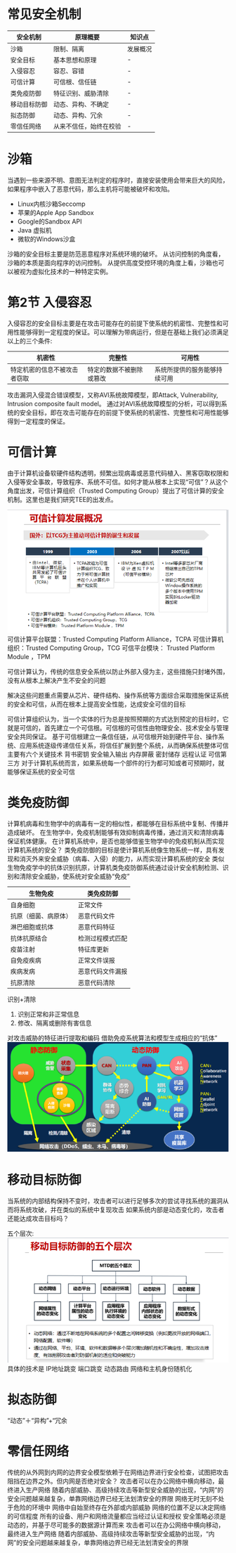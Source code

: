 
# 常见安全机制

| 安全机制 | 原理概要 | 知识点 |
| --- | --- | --- |
| 沙箱 | 限制、隔离 | 发展概况 |
| 安全目标 | 基本思想和原理 | - |
| 入侵容忍 | 容忍、容错 | - |
| 可信计算 | 可信根、信任链 | - |
| 类免疫防御 | 特征识别、威胁清除 | - |
| 移动目标防御 | 动态、异构、不确定 | - |
| 拟态防御 | 动态、异构、冗余 | - |
| 零信任网络 | 从来不信任，始终在校验 | - |

# 沙箱

当遇到一些来源不明、意图无法判定的程序时，直接安装使用会带来巨大的风险，如果程序中嵌入了恶意代码，那么主机将可能被破坏和攻陷。

- Linux内核沙箱Seccomp
- 苹果的Apple App Sandbox
- Google的Sandbox API
- Java 虚拟机
- 微软的Windows沙盒

沙箱的安全目标主要是防范恶意程序对系统环境的破坏。
从访问控制的角度看，沙箱的本质是面向程序的访问控制。
从提供高度受控环境的角度上看，沙箱也可以被视为虚拟化技术的一种特定实例。

# 第2节 入侵容忍

入侵容忍的安全目标主要是在攻击可能存在的前提下使系统的机密性、完整性和可用性能够得到一定程度的保证。可以理解为带病运行，但是在基础上我们必须满足以上的三个条件:

| 机密性 | 完整性 | 可用性 |
| --- | --- | --- |
| 特定机密的信息不被攻击者窃取 | 特定的数据不被删除或篡改 | 系统所提供的服务能够持续可用 |

攻击漏洞入侵混合错误模型，又称AVI系统故障模型，即Attack, Vulnerability, Intrusion composite fault model。
通过对AVI系统故障模型的分析，可以得到系统的安全目标，即在攻击可能存在的前提下使系统的机密性、完整性和可用性能够得到一定程度的保证。

# 可信计算

由于计算机设备软硬件结构透明，频繁出现病毒或恶意代码植入、黑客窃取权限和入侵等安全事故，导致程序、系统不可信。如何才能从根本上实现“可信”？从这个角度出发，可信计算组织（Trusted Computing Group）提出了可信计算的安全机制。这里也是我们研究TEE的出发点。

![image](/image/trusted.png)
可信计算平台联盟：Trusted Computing Platform Alliance，TCPA
可信计算机组织：Trusted Computing Group，TCG
可信平台模块： Trusted Platform Module ，TPM

可信计算认为，传统的信息安全系统以防止外部入侵为主，这些措施只封堵外围，没有从根本上解决产生不安全的问题

解决这些问题重点需要从芯片、硬件结构、操作系统等方面综合采取措施保证系统的安全和可信，从而在根本上提高安全性能，达成安全可信的目标

可信计算组织认为，当一个实体的行为总是按照预期的方式达到预定的目标时，它就是可信的，首先建立一个可信根。可信根的可信性由物理安全、技术安全与管理安全共同保证。
基于可信根建立一条信任链，从可信根开始到硬件平台、操作系统、应用系统逐级传递信任关系，将信任扩展到整个系统，从而确保系统整体可信
主要有六个关键技术
背书密钥
安全输入输出
内存屏蔽
密封储存
远程认证
可信第三方
对于计算机系统而言，如果系统每一个部件的行为都可知或者可预期时，就能够保证系统的安全可信
# 类免疫防御

计算机病毒和生物学中的病毒有一定的相似性，都能够在目标系统中复制、传播并造成破坏。
在生物学中，免疫机制能够有效抑制病毒传播，通过消灭和清除病毒保证机体健康。
在计算机系统中，是否也能够借鉴生物学中的免疫机制从而实现计算机系统的安全？
类免疫防御的目标是使计算机系统像生物系统一样，具有发现和消灭外来安全威胁（病毒、入侵）的能力，从而实现计算机系统的安全
类似生物免疫学中的抗体识别抗原，计算机类免疫防御系统通过设计安全机制检测、识别和清除安全威胁，使系统对安全威胁“免疫”

| 生物免疫 | 类免疫防御 |
| --- | --- |
| 自身细胞 | 正常文件 |
| 抗原（细菌、病原体） | 恶意代码文件 |
| 淋巴细胞或抗体 | 恶意代码特征 |
| 抗体抗原结合 | 检测过程模式匹配 |
| 疫苗注射 | 特征库更新 |
| 自免疫疾病 | 正常文件误报 |
| 疾病发病 | 恶意代码文件漏报 |
| 抗原清除 | 恶意代码清除 |

识别+清除

1. 识别正常和非正常信息
2. 修改、隔离或删除有害信息

对攻击威胁的特征进行提取和编码
借助免疫系统算法和模型生成相应的“抗体”
![image](/image/immune.png)
# 移动目标防御
当系统的内部结构保持不变时，攻击者可以进行足够多次的尝试寻找系统的漏洞从而将系统攻破，并在类似的系统中复现攻击
如果系统内部是动态变化的，攻击者还能达成攻击目标吗？

五个层次:
![image](/image/shift_defence.png)
具体的技术是
IP地址跳变
端口跳变
动态路由
网络和主机身份随机化

# 拟态防御

“动态”＋“异构”+“冗余

# 零信任网络
传统的从外网到内网的边界安全模型依赖于在网络边界进行安全检查，试图把攻击阻挡在边界之外。但内网是否绝对安全？
攻击者可以在办公网络中横向移动，最终进入生产网络
随着内部威胁、高级持续攻击等新型安全威胁的出现，“内网”的安全问题越来越复杂，单靠网络边界已经无法划清安全的界限
网络无时无刻不处于危险的环境中
网络中自始至终存在外部或内部威胁
网络的位置不足以决定网络的可信程度
所有的设备、用户和网络流量都应当经过认证和授权
安全策略必须是动态的，并基于尽可能多的数据源计算而来
攻击者可以在办公网络中横向移动，最终进入生产网络
随着内部威胁、高级持续攻击等新型安全威胁的出现，“内网”的安全问题越来越复杂，单靠网络边界已经无法划清安全的界限

